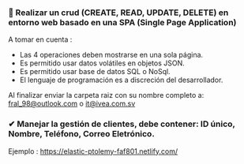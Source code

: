 ### 🏁 Realizar un crud (CREATE, READ, UPDATE, DELETE) en entorno web basado en una SPA (Single Page Application)

A tomar en cuenta : 
- Las 4 operaciones deben mostrarse en una sola página. 
- Es permitido usar datos volátiles en objetos JSON. 
- Es permitido usar base de datos SQL o NoSql.
- El lenguaje de programación es a discreción del desarrollador.

Al finalizar enviar la carpeta raiz con su nombre completo a: fral_98@outlook.com  o it@ivea.com.sv


### ✔ Manejar la gestión de clientes, debe contener: ID único, Nombre, Teléfono, Correo Eletrónico.  

Ejemplo : https://elastic-ptolemy-faf801.netlify.com/
